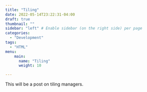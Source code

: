 ```yaml
---
title: "Tiling"
date: 2022-05-14T23:22:31-04:00
draft: true
thumbnail: ""
sidebar: "left" # Enable sidebar (on the right side) per page
categories:
  - "Development"
tags:
  - "HTML"
menu:
    main:
      name: "Tiling"
      weight: 10

---
```


This will be a post on tiling managers.
